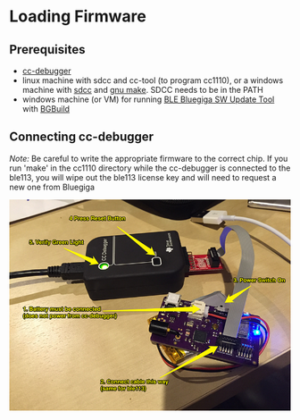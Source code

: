 # Loading Firmware


## Prerequisites

* [cc-debugger](http://www.ti.com/tool/cc-debugger)
* linux machine with sdcc and cc-tool (to program cc1110), or
  a windows machine with [sdcc](http://sdcc.sourceforge.net/index.php#Download) and [gnu make](http://gnuwin32.sourceforge.net/downlinks/make.php).  SDCC needs to be in the PATH
* windows machine (or VM) for running [BLE Bluegiga SW Update Tool](https://www.bluegiga.com/en-US/products/software-bluegiga-bluetooth-smart/) with [BGBuild](https://www.bluegiga.com/en-US/download/?file=TK48JyZjQHujdh-E_060nA&title=Bluetooth%2520Smart%2520Software%2520and%2520SDK%2520v.1.3.2&filename=ble-1.3.2-122.zip)

## Connecting cc-debugger

*Note:* Be careful to write the appropriate firmware to the correct chip.  If you run 'make' in the cc1110 directory while the cc-debugger is connected to the ble113, you will wipe out the ble113 license key and will need to request a new one from Bluegiga


![cc-debugger connection illustration](ccdbg.png)
